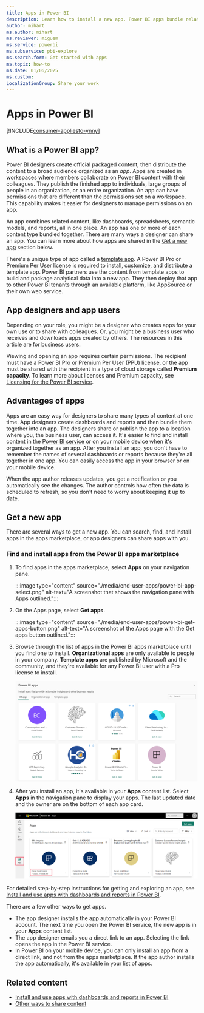 ```yaml
---
title: Apps in Power BI
description: Learn how to install a new app. Power BI apps bundle related dashboards and reports together for business users to view and explore.
author: mihart
ms.author: mihart
ms.reviewer: miguem
ms.service: powerbi
ms.subservice: pbi-explore
ms.search.form: Get started with apps
ms.topic: how-to
ms.date: 01/06/2025
ms.custom:
LocalizationGroup: Share your work
---
```


# Apps in Power BI

[!INCLUDE[consumer-appliesto-ynny](../includes/consumer-appliesto-ynny.md)]

## What is a Power BI app?

Power BI designers create official packaged content, then distribute the content to a broad audience organized as an *app*. Apps are created in workspaces where members collaborate on Power BI content with their colleagues. They publish the finished app to individuals, large groups of people in an organization, or an entire organization. An app can have permissions that are different than the permissions set on a workspace. This capability makes it easier for designers to manage permissions on an app.

An app combines related content, like dashboards, spreadsheets, semantic models, and reports, all in one place. An app has one or more of each content type bundled together. There are many ways a designer can share an app. You can learn more about how apps are shared in the [Get a new app](#get-a-new-app) section below.

There's a unique type of app called a [template app](../connect-data/service-template-apps-install-distribute.md). A Power BI Pro or Premium Per User license is required to install, customize, and distribute a template app. Power BI partners use the content from template apps to build and package analytical data into a new app. They then deploy that app to other Power BI tenants through an available platform, like AppSource or their own web service.  

## App designers and app users

Depending on your role, you might be a designer who creates apps for your own use or to share with colleagues. Or, you might be a business user who receives and downloads apps created by others. The resources in this article are for business users.

Viewing and opening an app requires certain permissions. The recipient must have a Power BI Pro or Premium Per User (PPU) license, or the app must be shared with the recipient in a type of cloud storage called **Premium capacity**. To learn more about licenses and Premium capacity, see [Licensing for the Power BI service](end-user-license.md).

## Advantages of apps

Apps are an easy way for designers to share many types of content at one time. App designers create dashboards and reports and then bundle them together into an app. The designers share or publish the app to a location where you, the business user, can access it. It's easier to find and install content in the [Power BI service](https://powerbi.com) or on your mobile device when it's organized together as an app. After you install an app, you don't have to remember the names of several dashboards or reports because they're all together in one app. You can easily access the app in your browser or on your mobile device.

When the app author releases updates, you get a notification or you automatically see the changes. The author controls how often the data is scheduled to refresh, so you don't need to worry about keeping it up to date.

<!-- add conceptual art -->
## Get a new app

There are several ways to get a new app. You can search, find, and install apps in the apps marketplace, or app designers can share apps with you.

### Find and install apps from the Power BI apps marketplace

1. To find apps in the apps marketplace, select **Apps** on your navigation pane.

    :::image type="content" source="./media/end-user-apps/power-bi-app-select.png" alt-text="A screenshot that shows the navigation pane with Apps outlined.":::

1. On the Apps page, select **Get apps**.

    :::image type="content" source="./media/end-user-apps/power-bi-get-apps-button.png" alt-text="A screenshot of the Apps page with the Get apps button outlined.":::

1. Browse through the list of apps in the Power BI apps marketplace until you find one to install. **Organizational apps** are only available to people in your company. **Template apps** are published by Microsoft and the community, and they're available for any Power BI user with a Pro license to install.

    ![A screenshot showing the apps marketplace.](./media/end-user-apps/power-bi-app-marketplace.png)

1. After you install an app, it's available in your **Apps** content list. Select **Apps** in the navigation pane to display your apps. The last updated date and the owner are on the bottom of each app card.

    ![A screenshot showing the apps page in the navigation pane.](./media/end-user-apps/power-bi-app.png)

For detailed step-by-step instructions for getting and exploring an app, see [Install and use apps with dashboards and reports in Power BI](end-user-app-view.md).

There are a few other ways to get apps. 

* The app designer installs the app automatically in your Power BI account. The next time you open the Power BI service, the new app is in your **Apps** content list.
* The app designer emails you a direct link to an app. Selecting the link opens the app in the Power BI service.
* In Power BI on your mobile device, you can only install an app from a direct link, and not from the apps marketplace. If the app author installs the app automatically, it's available in your list of apps.

## Related content

* [Install and use apps with dashboards and reports in Power BI](end-user-app-view.md)
* [Other ways to share content](../collaborate-share/end-user-shared-with-me.md)
